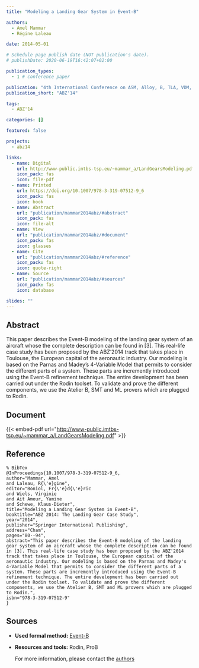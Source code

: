 ```yaml
---
title: "Modeling a Landing Gear System in Event-B"

authors:
  - Amel Mammar
  - Régine Laleau

date: 2014-05-01

# Schedule page publish date (NOT publication's date).
# publishDate: 2020-06-19T16:42:07+02:00

publication_types:
  - 1 # conference paper

publication: "4th International Conference on ASM, Alloy, B, TLA, VDM, and Z (ABZ'14)"
publication_short: "ABZ'14"

tags:
  - ABZ'14

categories: []

featured: false

projects:
  - abz14

links:
  - name: Digital
    url: http://www-public.imtbs-tsp.eu/~mammar_a/LandGearsModeling.pdf
    icon_pack: fas
    icon: file-pdf
  - name: Printed
    url: https://doi.org/10.1007/978-3-319-07512-9_6
    icon_pack: fas
    icon: book
  - name: Abstract
    url: "publication/mammar2014abz/#abstract"
    icon_pack: fas
    icon: file-alt
  - name: View
    url: "publication/mammar2014abz/#document"
    icon_pack: fas
    icon: glasses
  - name: Cite
    url: "publication/mammar2014abz/#reference"
    icon_pack: fas
    icon: quote-right
  - name: Source
    url: "publication/mammar2014abz/#sources"
    icon_pack: fas
    icon: database

slides: ""
---
```


## Abstract

This paper describes the Event-B modeling of the landing gear system of an aircraft whose the complete description can be found in [3]. This real-life case study has been proposed by the ABZ’2014 track that takes place in Toulouse, the European capital of the aeronautic industry. Our modeling is based on the Parnas and Madey’s 4-Variable Model that permits to consider the different parts of a system. These parts are incremently introduced using the Event-B refinement technique. The entire development has been carried out under the Rodin toolset. To validate and prove the different components, we use the Atelier B, SMT and ML provers which are plugged to Rodin.

## Document

{{< embed-pdf url="http://www-public.imtbs-tsp.eu/~mammar_a/LandGearsModeling.pdf" >}}

## Reference

```
% BibTex
@InProceedings{10.1007/978-3-319-07512-9_6,
author="Mammar, Amel
and Laleau, R{\'e}gine",
editor="Boniol, Fr{\'e}d{\'e}ric
and Wiels, Virginie
and Ait Ameur, Yamine
and Schewe, Klaus-Dieter",
title="Modeling a Landing Gear System in Event-B",
booktitle="ABZ 2014: The Landing Gear Case Study",
year="2014",
publisher="Springer International Publishing",
address="Cham",
pages="80--94",
abstract="This paper describes the Event-B modeling of the landing gear system of an aircraft whose the complete description can be found in [3]. This real-life case study has been proposed by the ABZ'2014 track that takes place in Toulouse, the European capital of the aeronautic industry. Our modeling is based on the Parnas and Madey's 4-Variable Model that permits to consider the different parts of a system. These parts are incremently introduced using the Event-B refinement technique. The entire development has been carried out under the Rodin toolset. To validate and prove the different components, we use the Atelier B, SMT and ML provers which are plugged to Rodin.",
isbn="978-3-319-07512-9"
}
```

## Sources

- **Used formal method:**
  [Event-B](/method/event-b)
- **Resources and tools:**
  Rodin, ProB

  For more information, please contact the <a href ="mailto:amel.mammar@telecom-sudparis.eu;laleau@u-pec.fr">authors</a>
